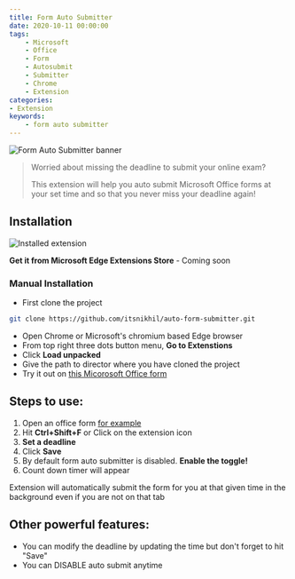 ```yaml
---
title: Form Auto Submitter
date: 2020-10-11 00:00:00
tags:
    - Microsoft
    - Office
    - Form
    - Autosubmit
    - Submitter
    - Chrome
    - Extension
categories:
- Extension
keywords:
    - form auto submitter
---
```


![Form Auto Submitter banner](/blog/img/promo2.png)

> Worried about missing the deadline to submit your online exam? 
>
> This extension will help you auto submit Microsoft Office forms at your set time and so that you never miss your deadline again!

## Installation

![Installed extension](/blog/img/installed.png)

**Get it from Microsoft Edge Extensions Store** - Coming soon

### Manual Installation
* First clone the project
```bash
git clone https://github.com/itsnikhil/auto-form-submitter.git
```
* Open Chrome or Microsoft's chromium based Edge browser
* From top right three dots button menu, **Go to Extenstions**
* Click **Load unpacked**
* Give the path to director where you have cloned the project
* Try it out on [this Micorosoft Office form](https://forms.office.com/Pages/ResponsePage.aspx?id=DQSIkWdsW0yxEjajBLZtrQAAAAAAAAAAAANAAdCUielUNDlXQ09NUkJBTU5QT0IxR1lWNUZKTk1VNy4u)


## Steps to use:

1. Open an office form [for example](https://forms.office.com/Pages/ResponsePage.aspx?id=DQSIkWdsW0yxEjajBLZtrQAAAAAAAAAAAANAAdCUielUNDlXQ09NUkJBTU5QT0IxR1lWNUZKTk1VNy4u)
2. Hit **Ctrl+Shift+F** or Click on the extension icon 
3. **Set a deadline**
4. Click **Save**
5. By default form auto submitter is disabled. **Enable the toggle!**
6. Count down timer will appear

Extension will automatically submit the form for you at that given time in the background even if you are not on that tab

## Other powerful features:
- You can modify the deadline by updating the time but don't forget to hit "Save"
- You can DISABLE auto submit anytime